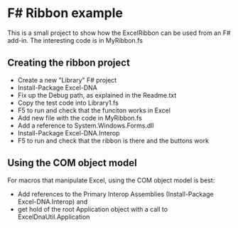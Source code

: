 # F# Ribbon example

This is a small project to show how the ExcelRibbon can be used from an F# add-in.
The interesting code is in MyRibbon.fs

## Creating the ribbon project
* Create a new "Library" F# project
* Install-Package Excel-DNA
* Fix up the Debug path, as explained in the Readme.txt
* Copy the test code into Library1.fs
* F5 to run and check that the funciton works in Excel
* Add new file with the code in MyRibbon.fs
* Add a reference to System.Windows.Forms.dll
* Install-Package Excel-DNA.Interop
* F5 to run and check that the ribbon is there and the buttons work

## Using the COM object model
For macros that manipulate Excel, using the COM object model is best:
* Add references to the Primary Interop Assemblies (Install-Package Excel-DNA.Interop) and 
* get hold of the root Application object with a call to ExcelDnaUtil.Application
